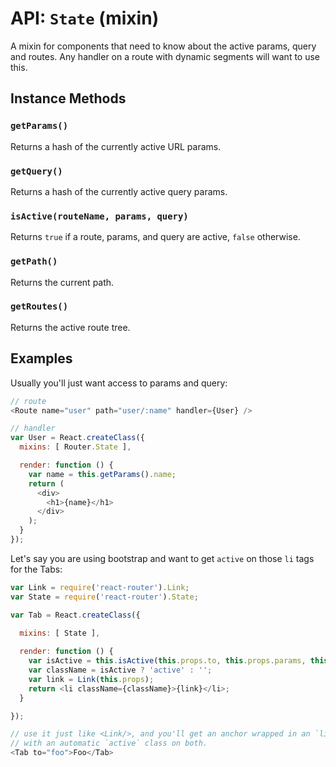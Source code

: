 API: `State` (mixin)
==========================

A mixin for components that need to know about the active params, query
and routes. Any handler on a route with dynamic segments will want to
use this.

Instance Methods
----------------

### `getParams()`

Returns a hash of the currently active URL params.

### `getQuery()`

Returns a hash of the currently active query params.

### `isActive(routeName, params, query)`

Returns `true` if a route, params, and query are active, `false`
otherwise.

### `getPath()`

Returns the current path.

### `getRoutes()`

Returns the active route tree.

Examples
--------

Usually you'll just want access to params and query:

```js
// route
<Route name="user" path="user/:name" handler={User} />

// handler
var User = React.createClass({
  mixins: [ Router.State ],

  render: function () {
    var name = this.getParams().name;
    return (
      <div>
        <h1>{name}</h1>
      </div>
    );
  }
});
```

Let's say you are using bootstrap and want to get `active` on those `li`
tags for the Tabs:

```js
var Link = require('react-router').Link;
var State = require('react-router').State;

var Tab = React.createClass({
  
  mixins: [ State ],

  render: function () {
    var isActive = this.isActive(this.props.to, this.props.params, this.props.query);
    var className = isActive ? 'active' : '';
    var link = Link(this.props);
    return <li className={className}>{link}</li>;
  }

});

// use it just like <Link/>, and you'll get an anchor wrapped in an `li`
// with an automatic `active` class on both.
<Tab to="foo">Foo</Tab>
```
